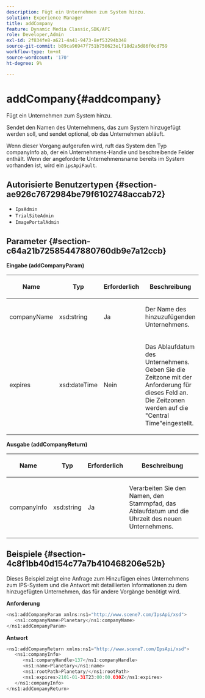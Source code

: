 ```yaml
---
description: Fügt ein Unternehmen zum System hinzu.
solution: Experience Manager
title: addCompany
feature: Dynamic Media Classic,SDK/API
role: Developer,Admin
exl-id: 2f834fe8-a621-4a41-9473-8ef53294b348
source-git-commit: b89ca96947f751b750623e1f18d2a5d86f0cd759
workflow-type: tm+mt
source-wordcount: '170'
ht-degree: 9%

---
```


# addCompany{#addcompany}

Fügt ein Unternehmen zum System hinzu.

Sendet den Namen des Unternehmens, das zum System hinzugefügt werden soll, und sendet optional, ob das Unternehmen abläuft.

Wenn dieser Vorgang aufgerufen wird, ruft das System den Typ companyInfo ab, der ein Unternehmens-Handle und beschreibende Felder enthält. Wenn der angeforderte Unternehmensname bereits im System vorhanden ist, wird ein `ipsApiFault`.

## Autorisierte Benutzertypen {#section-ae926c7672984be79f6102748accab72}

* `IpsAdmin`
* `TrialSiteAdmin`
* `ImagePortalAdmin`

## Parameter {#section-c64a21b72585447880760db9e7a12ccb}

**Eingabe (addCompanyParam)**

<table id="table_AA915BAD2E8E4A1B9719725994309CE8"> 
 <thead> 
  <tr> 
   <th colname="col1" class="entry"> <p>Name </p> </th> 
   <th colname="col2" class="entry"> <p>Typ </p> </th> 
   <th colname="col3" class="entry"> <p>Erforderlich </p> </th> 
   <th colname="col4" class="entry"> <p>Beschreibung </p> </th> 
  </tr> 
 </thead>
 <tbody> 
  <tr> 
   <td colname="col1"> <p><span class="codeph"> <span class="varname"> companyName</span> </span> </p> </td> 
   <td colname="col2"> <p><span class="codeph"> xsd:string</span> </p> </td> 
   <td colname="col3"> <p>Ja </p> </td> 
   <td colname="col4"> <p>Der Name des hinzuzufügenden Unternehmens. </p> </td> 
  </tr> 
  <tr> 
   <td colname="col1"> <p><span class="codeph"> <span class="varname"> expires</span> </span> </p> </td> 
   <td colname="col2"> <p><span class="codeph"> xsd:dateTime</span> </p> </td> 
   <td colname="col3"> <p>Nein </p> </td> 
   <td colname="col4"> <p>Das Ablaufdatum des Unternehmens. Geben Sie die Zeitzone mit der Anforderung für dieses Feld an. Die Zeitzonen werden auf die "Central Time"eingestellt. </p> </td> 
  </tr> 
 </tbody> 
</table>

**Ausgabe (addCompanyReturn)**

<table id="table_89EBAC0E0FB34793BD843837BB02B518"> 
 <thead> 
  <tr> 
   <th colname="col1" class="entry"> <p>Name </p> </th> 
   <th colname="col2" class="entry"> <p>Typ </p> </th> 
   <th colname="col3" class="entry"> <p>Erforderlich </p> </th> 
   <th colname="col4" class="entry"> <p>Beschreibung </p> </th> 
  </tr> 
 </thead>
 <tbody> 
  <tr> 
   <td colname="col1"> <p><span class="codeph"> <span class="varname"> companyInfo</span> </span> </p> </td> 
   <td colname="col2"> <p><span class="codeph"> xsd:string</span> </p> </td> 
   <td colname="col3"> <p>Ja </p> </td> 
   <td colname="col4"> <p>Verarbeiten Sie den Namen, den Stammpfad, das Ablaufdatum und die Uhrzeit des neuen Unternehmens. </p> </td> 
  </tr> 
 </tbody> 
</table>

## Beispiele {#section-4c8f1bb40d154c77a7b410468206e52b}

Dieses Beispiel zeigt eine Anfrage zum Hinzufügen eines Unternehmens zum IPS-System und die Antwort mit detaillierten Informationen zu dem hinzugefügten Unternehmen, das für andere Vorgänge benötigt wird.

**Anforderung**

```java {.line-numbers}
<ns1:addCompanyParam xmlns:ns1="http://www.scene7.com/IpsApi/xsd">
   <ns1:companyName>Planetary</ns1:companyName>
</ns1:addCompanyParam>
```

**Antwort**

```java {.line-numbers}
<ns1:addCompanyReturn xmlns:ns1="http://www.scene7.com/IpsApi/xsd">
   <ns1:companyInfo>
      <ns1:companyHandle>137</ns1:companyHandle>
      <ns1:name>Planetary</ns1:name>
      <ns1:rootPath>Planetary/</ns1:rootPath>
      <ns1:expires>2101-01-31T23:00:00.030Z</ns1:expires>
   </ns1:companyInfo>
</ns1:addCompanyReturn>
```
